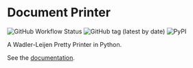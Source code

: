 # Document Printer

![GitHub Workflow Status](https://img.shields.io/github/workflow/status/wenkokke/py-doc-printer/CI) ![GitHub tag (latest by date)](https://img.shields.io/github/v/tag/wenkokke/py-doc-printer) ![PyPI](https://img.shields.io/pypi/v/doc-printer)

A Wadler-Leijen Pretty Printer in Python.

See the [documentation](https://wenkokke.github.io/py-doc-printer/).
